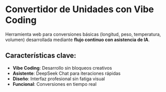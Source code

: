# Convertidor de Unidades con Vibe Coding

Herramienta web para conversiones básicas (longitud, peso, temperatura, volumen) desarrollada mediante **flujo continuo con asistencia de IA**.

## Características clave:
- **Vibe Coding**: Desarrollo sin bloqueos creativos  
- **Asistente**: DeepSeek Chat para iteraciones rápidas  
- **Diseño**: Interfaz profesional sin fatiga visual  
- **Funcional**: Conversiones en tiempo real  
